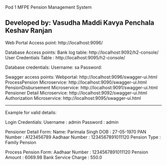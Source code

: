 
Pod 1 MFPE
Pension Management System

Developed by:
Vasudha Maddi
Kavya Penchala
Keshav Ranjan
--------------------------------------------------------------------------------------------------
Web Portal Access point: http://localhost:9096/

Database Access points:
Bank log table: http://localhost:9092/h2-console/
User Credentials Table : http://localhost:9095/h2-console/

Database credentials:
Username: sa
Password:

Swagger access points:
Webportal: http://localhost:9096/swagger-ui.html
ProcessPension Microservice: http://localhost:9090/swagger-ui.html
PensionDisbursement Microservice: http://localhost:9091/swagger-ui.html
Pensioner Detail Microservice: http://localhost:9092/swagger-ui.html
Authorization Microservice: http://localhost:9095/swagger-ui.html

--------------------------------------------------------------------------------------------------

Example for valid details:

Login Credentials:
Username : admin
Password : admin

Pensioner Detail Form:
Name: Parimala Singh
DOB : 27-05-1970
PAN Number : A123456789
Aadhaar Number : 1234567891011120
Pension Type : Family Pension

Process Pension Form:
Aadhaar Number : 1234567891011120
Pension Amount : 6069.98
Bank Service Charge : 550.0

